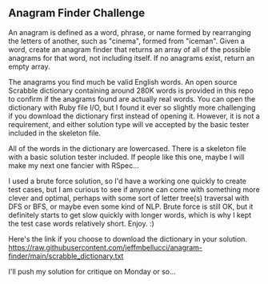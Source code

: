 ## Anagram Finder Challenge

An anagram is defined as a word, phrase, or name formed by rearranging the letters of another, such as "cinema", formed from "iceman".  Given a word, create an anagram finder that returns an array of all of the possible anagrams for that word, not including itself.  If no anagrams exist, return an empty array.

The anagrams you find much be valid English words.  An open source Scrabble dictionary containing around 280K words is provided in this repo to confirm if the anagrams found are actually real words.  You can open the dictionary with Ruby file I/O, but I found it ever so slightly more challenging if you download the dictionary first instead of opening it.  However, it is not a requirement, and either solution type will ve accepted by the basic tester included in the skeleton file. 

All of the words in the dictionary are lowercased.  There is a skeleton file with a basic solution tester included. If people like this one, maybe I will make my next one fancier with RSpec... 

I used a brute force solution, so I'd have a working one quickly to create test cases, but I am curious to see if anyone can come with something more clever and optimal, perhaps with some sort of letter tree(s) traversal with DFS or BFS, or maybe even some kind of NLP.  Brute force is still OK, but it definitely starts to get slow quickly with longer words, which is why I kept the test case words relatively short. Enjoy. :)

Here's the link if you choose to download the dictionary in your solution.
https://raw.githubusercontent.com/jeffmbellucci/anagram-finder/main/scrabble_dictionary.txt

I'll push my solution for critique on Monday or so...
